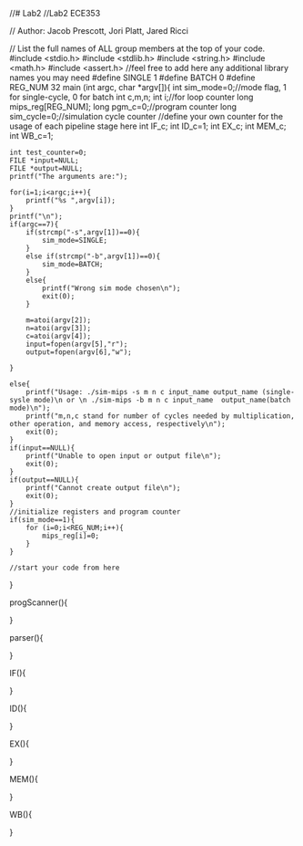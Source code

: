 //# Lab2
//Lab2 ECE353

// Author: Jacob Prescott, Jori Platt, Jared Ricci

// List the full names of ALL group members at the top of your code.
#include <stdio.h>
#include <stdlib.h>
#include <string.h>
#include <math.h>
#include <assert.h>
//feel free to add here any additional library names you may need 
#define SINGLE 1
#define BATCH 0
#define REG_NUM 32
main (int argc, char *argv[]){
	int sim_mode=0;//mode flag, 1 for single-cycle, 0 for batch
	int c,m,n;
	int i;//for loop counter
	long mips_reg[REG_NUM];
	long pgm_c=0;//program counter
	long sim_cycle=0;//simulation cycle counter
	//define your own counter for the usage of each pipeline stage here
	int IF_c;
	int ID_c=1;
	int EX_c;
	int MEM_c;
	int WB_c=1;
	
	int test_counter=0;
	FILE *input=NULL;
	FILE *output=NULL;
	printf("The arguments are:");
	
	for(i=1;i<argc;i++){
		printf("%s ",argv[i]);
	}
	printf("\n");
	if(argc==7){
		if(strcmp("-s",argv[1])==0){
			sim_mode=SINGLE;
		}
		else if(strcmp("-b",argv[1])==0){
			sim_mode=BATCH;
		}
		else{
			printf("Wrong sim mode chosen\n");
			exit(0);
		}
		
		m=atoi(argv[2]);
		n=atoi(argv[3]);
		c=atoi(argv[4]);
		input=fopen(argv[5],"r");
		output=fopen(argv[6],"w");
		
	}
	
	else{
		printf("Usage: ./sim-mips -s m n c input_name output_name (single-sysle mode)\n or \n ./sim-mips -b m n c input_name  output_name(batch mode)\n");
		printf("m,n,c stand for number of cycles needed by multiplication, other operation, and memory access, respectively\n");
		exit(0);
	}
	if(input==NULL){
		printf("Unable to open input or output file\n");
		exit(0);
	}
	if(output==NULL){
		printf("Cannot create output file\n");
		exit(0);
	}
	//initialize registers and program counter
	if(sim_mode==1){
		for (i=0;i<REG_NUM;i++){
			mips_reg[i]=0;
		}
	}
	
	//start your code from here
}

progScanner(){
	
}

parser(){
	
}

IF(){
	
}

ID(){
	
}

EX(){
	
}

MEM(){
	
}

WB(){
	
}
